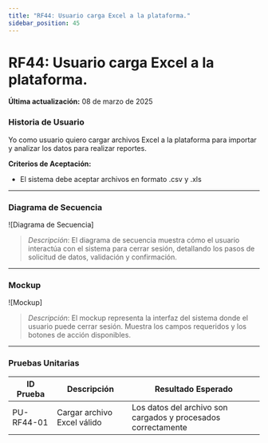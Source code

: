 ```yaml
---
title: "RF44: Usuario carga Excel a la plataforma."  
sidebar_position: 45
---
```


# RF44: Usuario carga Excel a la plataforma.

**Última actualización:** 08 de marzo de 2025

### Historia de Usuario

Yo como usuario quiero cargar archivos Excel a la plataforma para importar y analizar los datos para realizar reportes.

  **Criterios de Aceptación:**
  - El sistema debe aceptar archivos en formato .csv y .xls

---

### Diagrama de Secuencia

![Diagrama de Secuencia] 

> *Descripción*: El diagrama de secuencia muestra cómo el usuario interactúa con el sistema para cerrar sesión, detallando los pasos de solicitud de datos, validación y confirmación.

---

### Mockup

![Mockup]

> *Descripción*: El mockup representa la interfaz del sistema donde el usuario puede cerrar sesión. Muestra los campos requeridos y los botones de acción disponibles.

---

### Pruebas Unitarias 
| ID Prueba | Descripción | Resultado Esperado |
|-----------|-------------|--------------------|
|PU-RF44-01|Cargar archivo Excel válido|Los datos del archivo son cargados y procesados correctamente|